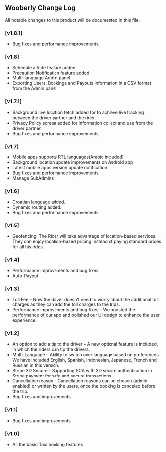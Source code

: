 ## Wooberly Change Log

All notable changes to this product will be documented in this file.

### [v1.8.1]
- Bug fixes and performance improvements.

### [v1.8]
- Schedule a Ride feature added.
- Precaution Notification feature added.
- Multi-language Admin panel
- Exporting Users, Bookings and Payouts information in a CSV format from the Admin panel

### [v1.7.1]
- Background live location fetch added for to achieve live tracking between the driver partner and the rider.
- Privacy Policy screen added for information collect and use from the driver partner.
- Bug fixes and performance improvements.

### [v1.7]
- Mobile apps supports RTL languages(Arabic included)
- Background location update improvements on Android app
- Latest mobile apps version update notification
- Bug fixes and performance improvements
- Manage SubAdmins

### [v1.6]
- Croatian language added.
- Dynamic routing added.
- Bug fixes and performance improvements.

### [v1.5]
- Geofencing:
The Rider will take advantage of location-based services.
They can enjoy location-based pricing instead of paying standard prices for all his rides.

### [v1.4]
- Performance improvements and bug fixes.
- Auto-Payout

### [v1.3]
- Toll Fee – Now the driver doesn’t need to worry about the additional toll charges as they can add the toll charges to the trips.
- Performance improvements and bug fixes – We boosted the performance of our app and polished our UI design to enhance the user experience.

### [v1.2]
- An option to add a tip to the driver – A new optional feature is included, in which the riders can tip the drivers.
- Multi-Language – Ability to switch over language based on preferences. We have included English, Spanish, Indonesian, Japanese, French and Russian in this version.
- Stripe 3D Secure – Supporting SCA with 3D secure authentication in Stripe payment for safe and secure transactions.
- Cancellation reason – Cancellation reasons can be chosen (admin enabled) or written by the users, once the booking is canceled before the trip.
- Bug fixes and improvements.

### [v1.1]
- Bug fixes and improvements

### [v1.0]
- All the basic Taxi booking features

